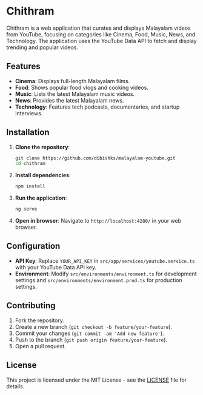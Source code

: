 # Chithram

Chithram is a web application that curates and displays Malayalam videos from YouTube, focusing on categories like Cinema, Food, Music, News, and Technology. The application uses the YouTube Data API to fetch and display trending and popular videos.

## Features

- **Cinema**: Displays full-length Malayalam films.
- **Food**: Shows popular food vlogs and cooking videos.
- **Music**: Lists the latest Malayalam music videos.
- **News**: Provides the latest Malayalam news.
- **Technology**: Features tech podcasts, documentaries, and startup interviews.

## Installation

1. **Clone the repository**:
   ```bash
   git clone https://github.com/dibishks/malayalam-youtube.git
   cd chithram
   ```

2. **Install dependencies**:
   ```bash
   npm install
   ```

3. **Run the application**:
   ```bash
   ng serve
   ```

4. **Open in browser**:
   Navigate to `http://localhost:4200/` in your web browser.

## Configuration

- **API Key**: Replace `YOUR_API_KEY` in `src/app/services/youtube.service.ts` with your YouTube Data API key.
- **Environment**: Modify `src/environments/environment.ts` for development settings and `src/environments/environment.prod.ts` for production settings.

## Contributing

1. Fork the repository.
2. Create a new branch (`git checkout -b feature/your-feature`).
3. Commit your changes (`git commit -am 'Add new feature'`).
4. Push to the branch (`git push origin feature/your-feature`).
5. Open a pull request.

## License

This project is licensed under the MIT License - see the [LICENSE](LICENSE) file for details. 